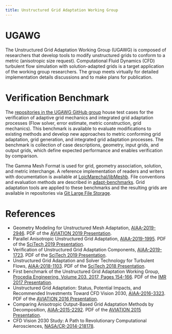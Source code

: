 ```yaml
---
title: Unstructured Grid Adaptation Working Group
---
```


# UGAWG
The Unstructured Grid Adaptation Working Group (UGAWG) is composed of
researchers that develop tools to modify unstructured grids to conform
to a metric (anisotropic size request).
Computational Fluid Dynamics
(CFD) turbulent flow simulation with solution-adapted grids is a target
application of the working group researchers.
The group meets virtually for detailed implementation details discussions
and to make plans for publication.

# Verification Benchmark
The [repositories in the UGAWG GitHub group](https://github.com/UGAWG)
house test cases for the
verification of adaptive grid mechanics and integrated grid adaptation
processes (Flow solver, error estimate, metric construction, grid mechanics).
This benchmark is available to evaluate modifications to
existing methods and develop new approaches to metric conforming
grid adaptation, grid generation, and integrated grid adaptation
processes.
The benchmark is collection of case descriptions,
geometry, input grids, and output grids,
which define expected performance
and enables verification by comparison.

The Gamma Mesh Format is used for grid, geometry association, solution, and
metric interchange.
A reference implementation of readers and writers with
documentation is available at
[LoicMarechal/libMeshb](https://github.com/LoicMarechal/libMeshb).
File conventions and evaluation methods are described in
[adapt-benchmarks](https://github.com/UGAWG/adapt-benchmarks).
Grid adaptation tools are applied to these benchmarks and
the resulting grids are available in repositories via
[Git Large File Storage](https://git-lfs.github.com/).

# References
- Geometry Modeling for Unstructured Mesh Adaptation, [AIAA-2019-2946](https://arc.aiaa.org/doi/abs/10.2514/6.2019-2946).  PDF of the [AVIATION 2019 Presentation](pdf/aiaa-2019-2946-geometry-modeling-talk.pdf).
- Parallel Anisotropic Unstructured Grid Adaptation, [AIAA-2019-1995](https://arc.aiaa.org/doi/abs/10.2514/6.2019-1995).  PDF of the [SciTech 2019 Presentation](pdf/aiaa-2019-1995-parallel-adapt-talk.pdf).
- Verification of Unstructured Grid Adaptation Components, [AIAA-2019-1723](https://arc.aiaa.org/doi/abs/10.2514/6.2019-1723).  PDF of the [SciTech 2019 Presentation](pdf/aiaa-2019-1723-adapt-verification-talk.pdf).
- Unstructured Grid Adaptation and Solver Technology for Turbulent Flows, [AIAA-2018-1103](https://arc.aiaa.org/doi/abs/10.2514/6.2018-1103). PDF of the [SciTech 2018 Presentation](pdf/aiaa-2018-1103-solver-tech-adapt-talk.pdf). 
- First benchmark of the Unstructured Grid Adaptation Working Group, [Procedia Engineering, Volume 203, 2017, Pages 154-166](https://doi.org/10.1016/j.proeng.2017.09.800). PDF of the [IMR 2017 Presentation](pdf/ugawg-imr-2017-benchmark-1-talk.pdf).
- Unstructured Grid Adaptation: Status, Potential
Impacts, and Recommended Investments Toward
CFD Vision 2030, [AIAA-2016-3323](https://arc.aiaa.org/doi/abs/10.2514/6.2016-3323). PDF of the [AVIATION 2016 Presentation](pdf/aiaa-2016-3323-grid-adapt-2030-talk.pdf).
- Comparing Anisotropic Output-Based Grid Adaptation Methods by Decomposition, [AIAA-2015-2292](https://arc.aiaa.org/doi/abs/10.2514/6.2015-2292). PDF of the [AVIATION 2015 Presentation](pdf/aiaa-2015-2292-decomposition-talk.pdf).
- CFD Vision 2030 Study: A Path to Revolutionary Computational Aerosciences, [NASA/CR-2014-218178](https://ntrs.nasa.gov/search.jsp?R=20140003093).